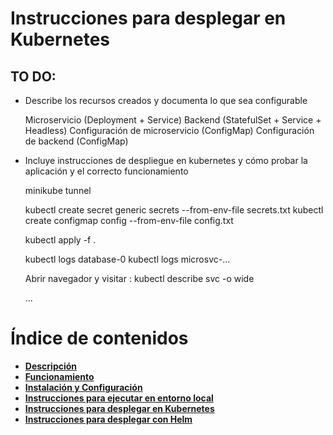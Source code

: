 <a name="main"></a>
# __Instrucciones para desplegar en Kubernetes__
## TO DO:

* Describe los recursos creados y documenta lo que sea configurable

  Microservicio (Deployment + Service)
  Backend (StatefulSet + Service + Headless)
  Configuración de microservicio (ConfigMap)
  Configuración de backend (ConfigMap)



* Incluye instrucciones de despliegue en kubernetes y cómo probar
  la aplicación y el correcto funcionamiento


  minikube tunnel

  
  kubectl create secret generic secrets --from-env-file secrets.txt
  kubectl create configmap config --from-env-file config.txt


  kubectl apply -f .

  kubectl logs database-0
  kubectl logs microsvc-...


  Abrir navegador y visitar <ip>:<port>
  kubectl describe svc -o wide

  ...

# Índice de contenidos

* [__Descripción__](../README.md#main)
* [__Funcionamiento__](../README.md#arch)
* [__Instalación y Configuración__](../README.md#setup)
* [__Instrucciones para ejecutar en entorno local__](../README.md#rc_local)
* [__Instrucciones para desplegar en Kubernetes__](#main)
* [__Instrucciones para desplegar con Helm__](../charts/README.md#main)
